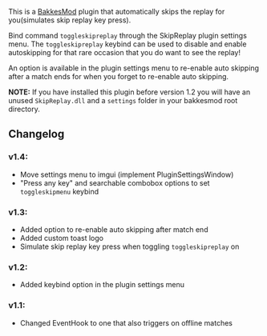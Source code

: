This is a [BakkesMod](https://www.bakkesmod.com/) plugin that automatically skips the replay for you(simulates skip replay key press). 

Bind command `toggleskipreplay` through the SkipReplay plugin settings menu.
The `toggleskipreplay` keybind can be used to disable and enable autoskipping for that rare occasion that you do want to see the replay!

An option is available in the plugin settings menu to re-enable auto skipping after a match ends for when you forget to re-enable auto skipping.

**NOTE:** If you have installed this plugin before version 1.2 you will have an unused `SkipReplay.dll` and a `settings` folder in your bakkesmod root directory.

## Changelog 
### v1.4:
- Move settings menu to imgui (implement PluginSettingsWindow)
- "Press any key" and searchable combobox options to set `toggleskipmenu` keybind
### v1.3:
- Added option to re-enable auto skipping after match end
- Added custom toast logo
- Simulate skip replay key press when toggling `toggleskipreplay` on
### v1.2: 
- Added keybind option in the plugin settings menu
### v1.1:
- Changed EventHook to one that also triggers on offline matches
